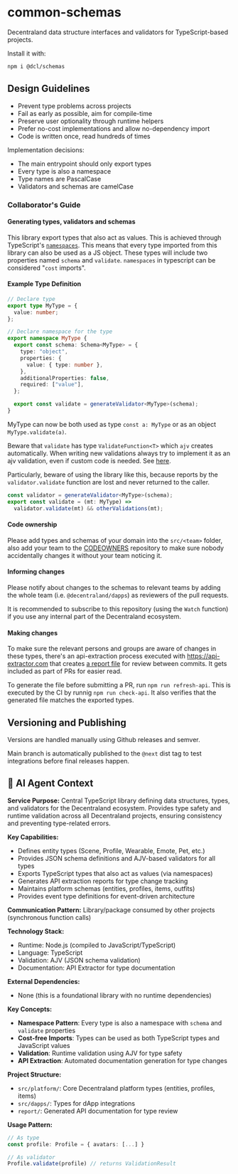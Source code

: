 # common-schemas

Decentraland data structure interfaces and validators for TypeScript-based projects.

Install it with:
```bash
npm i @dcl/schemas
```

## Design Guidelines

- Prevent type problems across projects
- Fail as early as possible, aim for compile-time
- Preserve user optionality through runtime helpers
- Prefer no-cost implementations and allow no-dependency import
- Code is written once, read hundreds of times

Implementation decisions:

- The main entrypoint should only export types
- Every type is also a namespace
- Type names are PascalCase
- Validators and schemas are camelCase

### Collaborator's Guide

#### Generating types, validators and schemas

This library export types that also act as values. This is achieved through TypeScript's [`namespaces`](https://www.typescriptlang.org/docs/handbook/namespaces.html). This means that every type imported from this library can also be used as a JS object. These types will include two properties named `schema` and `validate`. `namespaces` in typescript can be considered "`cost` imports".

#### Example Type Definition

```ts
// Declare type
export type MyType = {
  value: number;
};

// Declare namespace for the type
export namespace MyType {
  export const schema: Schema<MyType> = {
    type: "object",
    properties: {
      value: { type: number },
    },
    additionalProperties: false,
    required: ["value"],
  };

  export const validate = generateValidator<MyType>(schema);
}
```

MyType can now be both used as type `const a: MyType` or as an object `MyType.validate(a)`.

Beware that `validate` has type `ValidateFunction<T>` which `ajv` creates automatically. When writing new validations always try to implement it as an ajv validation, even if custom code is needed. See [here](https://ajv.js.org/keywords.html#define-keyword-with-code-generation-function).

Particularly, beware of using the library like this, because reports by the `validator.validate` function are lost and never returned to the caller.

```ts
const validator = generateValidator<MyType>(schema);
export const validate = (mt: MyType) =>
  validator.validate(mt) && otherValidations(mt);
```

#### Code ownership

Please add types and schemas of your domain into the `src/<team>` folder, also add your team to the [CODEOWNERS](.github/CODEOWNERS) repository to make sure nobody accidentally changes it without your team noticing it.

#### Informing changes

Please notify about changes to the schemas to relevant teams by adding the whole team (i.e. `@decentraland/dapps`) as reviewers of the pull requests.

It is recommended to subscribe to this repository (using the `Watch` function) if you use any internal part of the Decentraland ecosystem.

#### Making changes

To make sure the relevant persons and groups are aware of changes in these types, there's an api-extraction process executed with https://api-extractor.com that creates [a report file](report/schemas.api.md) for review between commits. It gets included as part of PRs for easier read.

To generate the file before submitting a PR, run `npm run refresh-api`. This is executed by the CI by runnig `npm run check-api`. It also verifies that the generated file matches the exported types.

## Versioning and Publishing

Versions are handled manually using Github releases and semver.

Main branch is automatically published to the `@next` dist tag to test integrations before final releases happen.

## 🤖 AI Agent Context

**Service Purpose:** Central TypeScript library defining data structures, types, and validators for the Decentraland ecosystem. Provides type safety and runtime validation across all Decentraland projects, ensuring consistency and preventing type-related errors.

**Key Capabilities:**

- Defines entity types (Scene, Profile, Wearable, Emote, Pet, etc.)
- Provides JSON schema definitions and AJV-based validators for all types
- Exports TypeScript types that also act as values (via namespaces)
- Generates API extraction reports for type change tracking
- Maintains platform schemas (entities, profiles, items, outfits)
- Provides event type definitions for event-driven architecture

**Communication Pattern:** Library/package consumed by other projects (synchronous function calls)

**Technology Stack:**

- Runtime: Node.js (compiled to JavaScript/TypeScript)
- Language: TypeScript
- Validation: AJV (JSON schema validation)
- Documentation: API Extractor for type documentation

**External Dependencies:**

- None (this is a foundational library with no runtime dependencies)

**Key Concepts:**

- **Namespace Pattern**: Every type is also a namespace with `schema` and `validate` properties
- **Cost-free Imports**: Types can be used as both TypeScript types and JavaScript values
- **Validation**: Runtime validation using AJV for type safety
- **API Extraction**: Automated documentation generation for type changes

**Project Structure:**

- `src/platform/`: Core Decentraland platform types (entities, profiles, items)
- `src/dapps/`: Types for dApp integrations
- `report/`: Generated API documentation for type review

**Usage Pattern:**

```typescript
// As type
const profile: Profile = { avatars: [...] }

// As validator
Profile.validate(profile) // returns ValidationResult
```
